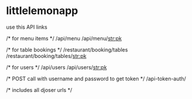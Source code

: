 # littlelemonapp

use this API links

/* for menu items */
/api/menu
/api/menu/<str:pk>

/* for table bookings */
/restaurant/booking/tables
/restaurant/booking/tables/<str:pk>

/* for users */
/api/users
/api/users/<str:pk>

/* POST call with username and password to get token */
/api-token-auth/

/* includes all djoser urls */
